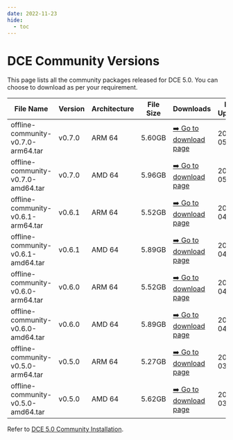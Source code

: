 ```yaml
---
date: 2022-11-23
hide:
  - toc
---
```


# DCE Community Versions

This page lists all the community packages released for DCE 5.0. You can choose to download as per your requirement.

| File Name | Version | Architecture | File Size | Downloads | Date Updated |
| ------- | --- | ---- | ------ | --- | ------- |
| offline-community-v0.7.0-arm64.tar | v0.7.0 | ARM 64 | 5.60GB | [:arrow_right: Go to download page](./dce5-installer-v0.7.0.md) | 2023-05-09 |
| offline-community-v0.7.0-amd64.tar | v0.7.0 | AMD 64 | 5.96GB | [:arrow_right: Go to download page](./dce5-installer-v0.7.0.md) | 2023-05-09 |
| offline-community-v0.6.1-arm64.tar | v0.6.1 | ARM 64 | 5.52GB | [:arrow_right: Go to download page](./dce5-installer-v0.6.1.md) | 2023-04-12 |
| offline-community-v0.6.1-amd64.tar | v0.6.1 | AMD 64 | 5.89GB | [:arrow_right: Go to download page](./dce5-installer-v0.6.1.md) | 2023-04-12 |
| offline-community-v0.6.0-arm64.tar | v0.6.0 | ARM 64 | 5.52GB | [:arrow_right: Go to download page](./dce5-installer-v0.6.0.md) | 2023-04-07 |
| offline-community-v0.6.0-amd64.tar | v0.6.0 | AMD 64 | 5.89GB | [:arrow_right: Go to download page](./dce5-installer-v0.6.0.md) | 2023-04-07 |
| offline-community-v0.5.0-arm64.tar | v0.5.0 | ARM 64 | 5.27GB | [:arrow_right: Go to download page](./dce5-installer-v0.5.0.md) | 2023-03-06 |
| offline-community-v0.5.0-amd64.tar | v0.5.0 | AMD 64 | 5.62GB | [:arrow_right: Go to download page](./dce5-installer-v0.5.0.md) | 2023-03-06 |

Refer to [DCE 5.0 Community Installation](../../install/index.md).

